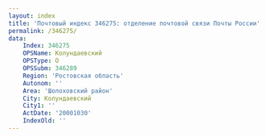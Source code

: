 ```yaml
---
layout: index
title: 'Почтовый индекс 346275: отделение почтовой связи Почты России'
permalink: /346275/
data:
    Index: 346275
    OPSName: Колундаевский
    OPSType: О
    OPSSubm: 346289
    Region: 'Ростовская область'
    Autonom: ''
    Area: 'Шолоховский район'
    City: Колундаевский
    City1: ''
    ActDate: '20001030'
    IndexOld: ''
---
```

